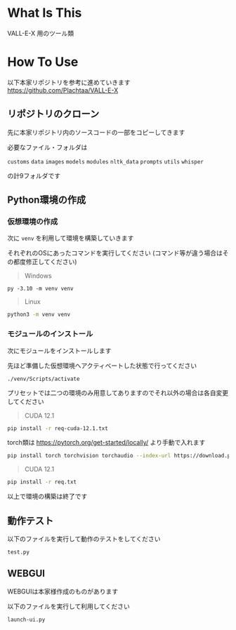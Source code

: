 # What Is This
VALL-E-X 用のツール類

# How To Use
以下本家リポジトリを参考に進めていきます
https://github.com/Plachtaa/VALL-E-X


## リポジトリのクローン
先に本家リポジトリ内のソースコードの一部をコピーしてきます

必要なファイル・フォルダは

`customs` `data` `images` `models` `modules` `nltk_data` `prompts` `utils` `whisper`

の計9フォルダです

## Python環境の作成
### 仮想環境の作成
次に `venv` を利用して環境を構築していきます

それぞれのOSにあったコマンドを実行してください
(コマンド等が違う場合はその都度修正してください)

> Windows
```shell
py -3.10 -m venv venv
```
> Linux
```bash
python3 -m venv venv
```

### モジュールのインストール
次にモジュールをインストールします

先ほど準備した仮想環境へアクティベートした状態で行ってください

```
./venv/Scripts/activate
```

プリセットでは二つの環境のみ用意してありますのでそれ以外の場合は各自変更してください

> CUDA 12.1
```bash
pip install -r req-cuda-12.1.txt
```
torch類は https://pytorch.org/get-started/locally/ より手動で入れます
```bash
pip install torch torchvision torchaudio --index-url https://download.pytorch.org/whl/cu118
```
> CUDA 12.1
```bash
pip install -r req.txt
```

以上で環境の構築は終了です


## 動作テスト
以下のファイルを実行して動作のテストをしてください

```
test.py
```

## WEBGUI
WEBGUIは本家様作成のものがあります

以下のファイルを実行して利用してください

```
launch-ui.py
```